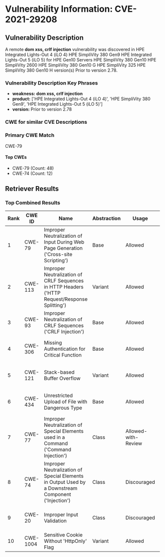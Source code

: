 # Vulnerability Information: CVE-2021-29208

## Vulnerability Description
A remote **dom xss, crlf injection** vulnerability was discovered in HPE Integrated Lights-Out 4 (iLO 4) HPE SimpliVity 380 Gen9 HPE Integrated Lights-Out 5 (iLO 5) for HPE Gen10 Servers HPE SimpliVity 380 Gen10 HPE SimpliVity 2600 HPE SimpliVity 380 Gen10 G HPE SimpliVity 325 HPE SimpliVity 380 Gen10 H version(s) Prior to version 2.78.

### Vulnerability Description Key Phrases
- **weakness:** **dom xss, crlf injection**
- **product:** ['HPE Integrated Lights-Out 4 (iLO 4)', 'HPE SimpliVity 380 Gen9', 'HPE Integrated Lights-Out 5 (iLO 5)']
- **version:** Prior to version 2.78

### CWE for similar CVE Descriptions
### Primary CWE Match
CWE-79

#### Top CWEs
- CWE-79 (Count: 48)
- CWE-74 (Count: 12)

## Retriever Results

### Top Combined Results

| Rank | CWE ID | Name | Abstraction | Usage | Combined Score | Retrievers | Individual Scores |
|------|--------|------|-------------|-------|---------------|------------|-------------------|
| 1 | CWE-79 | Improper Neutralization of Input During Web Page Generation ('Cross-site Scripting') | Base | Allowed | 0.9458 | dense, sparse, graph | dense: 0.526, sparse: 0.622, graph: 0.915 |
| 2 | CWE-113 | Improper Neutralization of CRLF Sequences in HTTP Headers ('HTTP Request/Response Splitting') | Variant | Allowed | 0.5276 | dense, sparse, graph | dense: 0.525, sparse: 0.146, graph: 0.629 |
| 3 | CWE-93 | Improper Neutralization of CRLF Sequences ('CRLF Injection') | Base | Allowed | 0.3502 | dense, sparse | dense: 0.539, sparse: 0.141 |
| 4 | CWE-306 | Missing Authentication for Critical Function | Base | Allowed | 0.3428 | dense, sparse | dense: 0.528, sparse: 0.137 |
| 5 | CWE-121 | Stack-based Buffer Overflow | Variant | Allowed | 0.3216 | dense, sparse | dense: 0.536, sparse: 0.140 |
| 6 | CWE-434 | Unrestricted Upload of File with Dangerous Type | Base | Allowed | 0.2854 | sparse, graph | sparse: 0.104, graph: 0.631 |
| 7 | CWE-77 | Improper Neutralization of Special Elements used in a Command ('Command Injection') | Class | Allowed-with-Review | 0.2084 | dense, sparse | dense: 0.538, sparse: 0.149 |
| 8 | CWE-74 | Improper Neutralization of Special Elements in Output Used by a Downstream Component ('Injection') | Class | Discouraged | 0.1948 | dense, sparse | dense: 0.533, sparse: 0.294 |
| 9 | CWE-20 | Improper Input Validation | Class | Discouraged | 0.1455 | dense, sparse | dense: 0.532, sparse: 0.103 |
| 10 | CWE-1004 | Sensitive Cookie Without 'HttpOnly' Flag | Variant | Allowed | 0.1185 | sparse | sparse: 0.224 |

